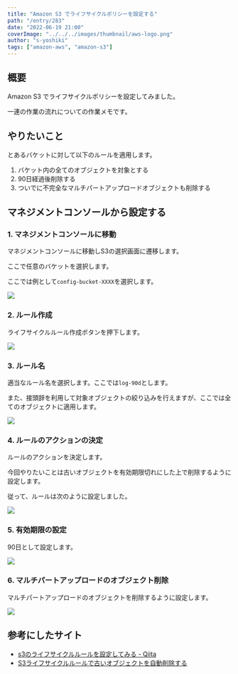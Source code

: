 ```yaml
---
title: "Amazon S3 でライフサイクルポリシーを設定する"
path: "/entry/283"
date: "2022-06-19 21:00"
coverImage: "../../../images/thumbnail/aws-logo.png"
author: "s-yoshiki"
tags: ["amazon-aws", "amazon-s3"]
---
```


## 概要

Amazon S3 でライフサイクルポリシーを設定してみました。

一連の作業の流れについての作業メモです。

## やりたいこと

とあるバケットに対して以下のルールを適用します。

1. バケット内の全てのオブジェクトを対象とする
2. 90日経過後削除する
2. ついでに不完全なマルチパートアップロードオブジェクトも削除する

## マネジメントコンソールから設定する

### 1. マネジメントコンソールに移動 

マネジメントコンソールに移動しS3の選択画面に遷移します。

ここで任意のバケットを選択します。

ここでは例として`config-bucket-XXXX`を選択します。

![](./s3_1.png)

### 2. ルール作成

ライフサイクルルール作成ボタンを押下します。

![](./s3_2.png)

### 3. ルール名

適当なルール名を選択します。ここでは`log-90d`とします。

また、接頭辞を利用して対象オブジェクトの絞り込みを行えますが、ここでは全てのオブジェクトに適用します。

![](./s3_3.png)

### 4. ルールのアクションの決定

ルールのアクションを決定します。

今回やりたいことは古いオブジェクトを有効期限切れにした上で削除するように設定します。

従って、ルールは次のように設定しました。

![](./s3_4.png)

### 5. 有効期限の設定

90日として設定します。

![](./s3_5.png)

### 6. マルチパートアップロードのオブジェクト削除

マルチパートアップロードのオブジェクトを削除するように設定します。

![](./s3_6.png)


## 参考にしたサイト

- [s3のライフサイクルルールを設定してみる - Qiita](https://qiita.com/miyuki_samitani/items/cbea495fb116b5bf5db6)
- [S3ライフサイクルルールで古いオブジェクトを自動削除する](https://nakada-r.com/2021/01/s3-lifecycle/)

